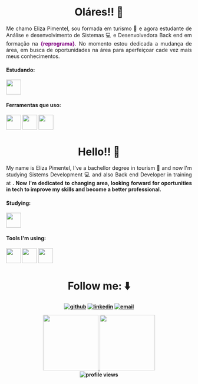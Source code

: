 # <div align = center> Oláres!! :wave: </div>
<div align = "justify">
  Me chamo Eliza Pimentel, sou formada em turismo 🛫 e agora estudante de Análise e desenvolvimento de Sistemas 💻 e Desenvolvedora Back end em formação na <b style='color:purple'>{reprograma}</b>. 
  No momento estou dedicada a mudança de área, em busca de oportunidades na área para aperfeiçoar cade vez mais meus conhecimentos.
  
  #### Estudando:
  <img src="https://cdn.jsdelivr.net/gh/devicons/devicon/icons/javascript/javascript-original.svg" width="40" height="40"/>
  
  
  #### Ferramentas que uso:
  <img src="https://cdn.jsdelivr.net/gh/devicons/devicon/icons/nodejs/nodejs-original.svg" width="40" height="40"/> 
  <img src="https://cdn.jsdelivr.net/gh/devicons/devicon/icons/vscode/vscode-original.svg" width="40" height="40"/>
  <img src="https://cdn.jsdelivr.net/gh/devicons/devicon/icons/git/git-plain.svg" width="40" height="40"/> 
  
  </div> 

# <div align = center> Hello!! :wave: </div>
<div align = "justify">
  My name is Eliza Pimentel, I've a bachellor degree in tourism 🛫 and now I'm studying Sistems Development 💻 and also Back end Developer in training at <b {reprograma}</b>. Now I'm dedicated to changing area, looking forward for oportunities in tech to improve my skills and become a better professional.
  
   #### Studying:
  <img src="https://cdn.jsdelivr.net/gh/devicons/devicon/icons/javascript/javascript-original.svg" width="40" height="40"/>
  
  
  #### Tools I'm using:
  <img src="https://cdn.jsdelivr.net/gh/devicons/devicon/icons/nodejs/nodejs-original.svg" width="40" height="40"/> 
  <img src="https://cdn.jsdelivr.net/gh/devicons/devicon/icons/vscode/vscode-original.svg" width="40" height="40"/>
  <img src="https://cdn.jsdelivr.net/gh/devicons/devicon/icons/git/git-plain.svg" width="40" height="40"/> 

  
  </div>


# <div align = center> Follow me: :arrow_down:</div>

<div align = "center">
   
     
  <a href="https://github.com/elizapimentel"><img alt="github" src="https://img.shields.io/badge/Follow-100000?style=for-the-badge&logo=github&logoColor=white"/></a>
  <a href="https://www.linkedin.com/in/eliza-pimentel/"><img alt="linkedin" src="https://img.shields.io/badge/LinkedIn-0077B5?style=for-the-badge&logo=linkedin&logoColor=white"/></a>
  <a href="mailto:elizapimentel@hotmail.com"><img alt="email" src="https://img.shields.io/badge/Microsoft_Outlook-0078D4?style=for-the-badge&logo=microsoft-outlook&logoColor=white"/></a>
</div>

<div align = "center">  
  <a href="https://github.com/elizapimentel">
    <img height=150px src="https://github-readme-stats.vercel.app/api?username=ElizaPimentel&show_icons=true&theme=calm&count_private=true&includes_all_commits=true" />
    <img height = 150px src="https://github-readme-stats.vercel.app/api/top-langs/?username=ElizaPimentel&show_icons=true&hide=html&layout=compact&theme=calm" />
  </a>
</div>


<div align ="center">
  <img src="https://gpvc.arturio.dev/ElizaPimentel" alt="profile views">
</div>
